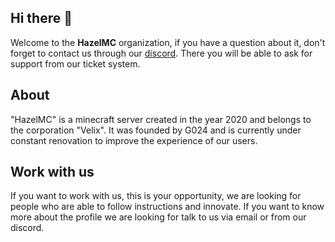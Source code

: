 ## Hi there 👋

Welcome to the **HazelMC** organization, if you have a question about it, don't forget to contact us through our [discord](https://hazelmc.com/discord). There you will be able to ask for support from our ticket system.

About
---

"HazelMC" is a minecraft server created in the year 2020 and belongs to the corporation "Velix". It was founded by G024 and is currently under constant renovation to improve the experience of our users.

Work with us
---

If you want to work with us, this is your opportunity, we are looking for people who are able to follow instructions and innovate. If you want to know more about the profile we are looking for talk to us via email or from our discord.

